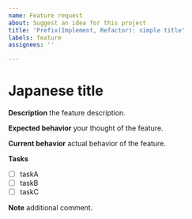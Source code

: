 ```yaml
---
name: Feature request
about: Suggest an idea for this project
title: 'Prefix(Implement, Refactor): simple title'
labels: feature
assignees: ''

---
```


Japanese title
===

**Description**
the feature description.

**Expected behavior**
your thought of the feature.

**Current behavior**
actual behavior of the feature.

**Tasks**
- [ ] taskA
- [ ] taskB
- [ ] taskC

**Note**
additional comment.
